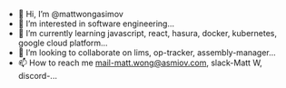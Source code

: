 - 👋 Hi, I’m @mattwongasimov
- 👀 I’m interested in software engineering...
- 🌱 I’m currently learning javascript, react, hasura, docker, kubernetes, google cloud platform...
- 💞️ I’m looking to collaborate on lims, op-tracker, assembly-manager...
- 📫 How to reach me mail-matt.wong@asmiov.com, slack-Matt W, discord-...

<!---
mattwongasimov/mattwongasimov is a ✨ special ✨ repository because its `README.md` (this file) appears on your GitHub profile.
You can click the Preview link to take a look at your changes.
--->
